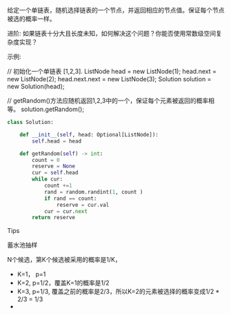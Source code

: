 给定一个单链表，随机选择链表的一个节点，并返回相应的节点值。保证每个节点被选的概率一样。

进阶:
如果链表十分大且长度未知，如何解决这个问题？你能否使用常数级空间复杂度实现？

示例:

// 初始化一个单链表 [1,2,3].
ListNode head = new ListNode(1);
head.next = new ListNode(2);
head.next.next = new ListNode(3);
Solution solution = new Solution(head);

// getRandom()方法应随机返回1,2,3中的一个，保证每个元素被返回的概率相等。
solution.getRandom();



```python
class Solution:

    def __init__(self, head: Optional[ListNode]):
        self.head = head

    def getRandom(self) -> int:
        count = 0
        reserve = None
        cur = self.head
        while cur:
            count +=1
            rand = random.randint(1, count )
            if rand == count:
                reserve = cur.val
            cur = cur.next
        return reserve 
```



Tips

蓄水池抽样

N个候选，第K个候选被采用的概率是1/K，

- K=1， p=1
- K=2,  p=1/2，覆盖K=1的概率是1/2 
- K=3, p=1/3, 覆盖之前的概率是2/3，所以K=2的元素被选择的概率变成1/2 * 2/3 = 1/3 
- 